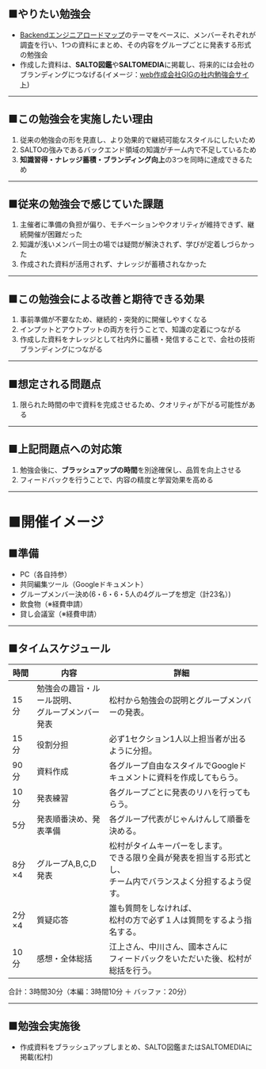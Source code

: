 ## ■やりたい勉強会

- [Backendエンジニアロードマップ](https://roadmap.sh/backend?fl=1)のテーマをベースに、メンバーそれぞれが調査を行い、1つの資料にまとめ、その内容をグループごとに発表する形式の勉強会
- 作成した資料は、**SALTO図鑑**や**SALTOMEDIA**に掲載し、将来的には会社のブランディングにつなげる(イメージ：[web作成会社GIGの社内勉強会サイト](https://giginc.co.jp/blog/study))

---
## ■この勉強会を実施したい理由

1. 従来の勉強会の形を見直し、より効果的で継続可能なスタイルにしたいため
2. SALTOの強みであるバックエンド領域の知識がチーム内で不足しているため
3. **知識習得・ナレッジ蓄積・ブランディング向上**の3つを同時に達成できるため

---
## ■従来の勉強会で感じていた課題

1. 主催者に準備の負担が偏り、モチベーションやクオリティが維持できず、継続開催が困難だった
2. 知識が浅いメンバー同士の場では疑問が解決されず、学びが定着しづらかった
3. 作成された資料が活用されず、ナレッジが蓄積されなかった

---
## ■この勉強会による改善と期待できる効果

1. 事前準備が不要なため、継続的・突発的に開催しやすくなる
2. インプットとアウトプットの両方を行うことで、知識の定着につながる
3. 作成した資料をナレッジとして社内外に蓄積・発信することで、会社の技術ブランディングにつながる

---
## ■想定される問題点

1. 限られた時間の中で資料を完成させるため、クオリティが下がる可能性がある

---
## ■上記問題点への対応策

1. 勉強会後に、**ブラッシュアップの時間**を別途確保し、品質を向上させる
2. フィードバックを行うことで、内容の精度と学習効果を高める

---
# ■開催イメージ

## ■準備

- PC（各自持参）
- 共同編集ツール（Googleドキュメント）
- グループメンバー決め(6・6・6・5人の4グループを想定（計23名）)
- 飲食物（※経費申請）
- 貸し会議室（※経費申請）

---
## ■タイムスケジュール

| 時間   | 内容                          | 詳細                                                              |
| ---- | --------------------------- | --------------------------------------------------------------- |
| 15分  | 勉強会の趣旨・ルール説明、<br>グループメンバー発表 | 松村から勉強会の説明とグループメンバーの発表。                                         |
| 15分  | 役割分担                        | 必ず1セクション1人以上担当者が出るように分担。                                        |
| 90分  | 資料作成                        | 各グループ自由なスタイルでGoogleドキュメントに資料を作成してもらう。                           |
| 10分  | 発表練習                        | 各グループごとに発表のリハを行ってもらう。                                           |
| 5分   | 発表順番決め、発表準備                 | 各グループ代表がじゃんけんして順番を決める。                                          |
| 8分×4 | グループA,B,C,D発表               | 松村がタイムキーパーをします。<br>できる限り全員が発表を担当する形式とし、<br>チーム内でバランスよく分担するよう促す。 |
| 2分×4 | 質疑応答                        | 誰も質問をしなければ、<br>松村の方で必ず１人は質問をするよう指名する。                           |
| 10分  | 感想・全体総括                     | 江上さん、中川さん、國本さんに<br>フィードバックをいただいた後、松村が総括を行う。                     |

合計：3時間30分（本編：3時間10分 ＋ バッファ：20分）

---
## ■勉強会実施後

- 作成資料をブラッシュアップしまとめ、SALTO図鑑またはSALTOMEDIAに掲載(松村)





